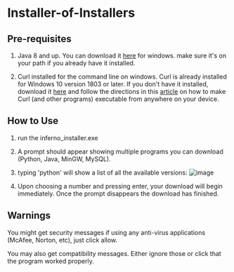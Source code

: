# Installer-of-Installers

## Pre-requisites
1. Java 8 and up. You can download it [here](https://www.java.com/download/ie_manual.jsp) for windows. make sure it's on your path if you already have it installed. 

2. Curl installed for the command line on windows. Curl is already installed for Windows 10 version 1803 or later. If you don't have it installed, download it [here](https://curl.se/windows/) and follow the directions in this [article](https://medium.com/@jamexkarix583/add-bin-folder-to-the-path-772de253f579) on how to make Curl (and other programs) executable from anywhere on your device.

## How to Use
1. run the inferno_installer.exe
2. A prompt should appear showing multiple programs you can download (Python, Java, MinGW, MySQL).

3. typing 'python' will show a list of all the available versions:
![image](https://github.com/InfernoCycle/Installer-of-Installers/assets/105338348/6ffde37b-69d1-43bd-8282-a6f07643786c)

4. Upon choosing a number and pressing enter, your download will begin immediately. Once the prompt disappears the download has finished.

## Warnings
You might get security messages if using any anti-virus applications (McAfee, Norton, etc), just click allow.

You may also get compatibility messages. Either ignore those or click that the program worked properly.
